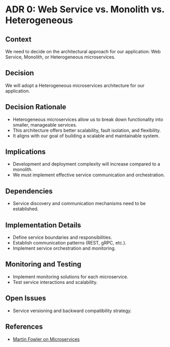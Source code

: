 # ADR 0: Web Service vs. Monolith vs. Heterogeneous

## Context
We need to decide on the architectural approach for our application: Web Service, Monolith, or Heterogeneous microservices.

## Decision
We will adopt a Heterogeneous microservices architecture for our application.

## Decision Rationale
- Heterogeneous microservices allow us to break down functionality into smaller, manageable services.
- This architecture offers better scalability, fault isolation, and flexibility.
- It aligns with our goal of building a scalable and maintainable system.

## Implications
- Development and deployment complexity will increase compared to a monolith.
- We must implement effective service communication and orchestration.

## Dependencies
- Service discovery and communication mechanisms need to be established.

## Implementation Details
- Define service boundaries and responsibilities.
- Establish communication patterns (REST, gRPC, etc.).
- Implement service orchestration and monitoring.

## Monitoring and Testing
- Implement monitoring solutions for each microservice.
- Test service interactions and scalability.

## Open Issues
- Service versioning and backward compatibility strategy.

## References
- [Martin Fowler on Microservices](https://martinfowler.com/articles/microservices.html)
